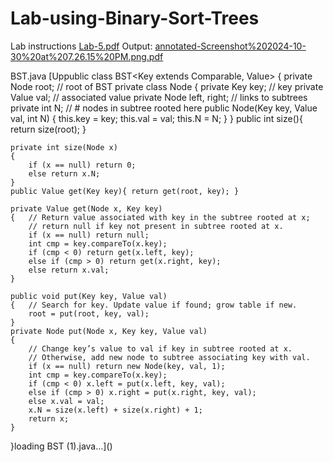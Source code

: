 # Lab-using-Binary-Sort-Trees

Lab instructions
[Lab-5.pdf](https://github.com/user-attachments/files/18216201/Lab-5.pdf)
Output:
[annotated-Screenshot%202024-10-30%20at%207.26.15%20PM.png.pdf](https://github.com/user-attachments/files/18216204/annotated-Screenshot.202024-10-30.20at.207.26.15.20PM.png.pdf)

BST.java
[Uppublic class BST<Key extends Comparable<Key>, Value>
{
    private Node root; // root of BST
    private class Node
    {
        private Key key; // key
        private Value val; // associated value
        private Node left, right; // links to subtrees
        private int N; // # nodes in subtree rooted here
        public Node(Key key, Value val, int N)
        {
            this.key = key; this.val = val; this.N = N;
        }
    }
    public int size(){ return size(root); }

    private int size(Node x)
    {
        if (x == null) return 0;
        else return x.N;
    }
    public Value get(Key key){ return get(root, key); }

    private Value get(Node x, Key key)
    {   // Return value associated with key in the subtree rooted at x;
        // return null if key not present in subtree rooted at x.
        if (x == null) return null;
        int cmp = key.compareTo(x.key);
        if (cmp < 0) return get(x.left, key);
        else if (cmp > 0) return get(x.right, key);
        else return x.val;
    }

    public void put(Key key, Value val)
    {   // Search for key. Update value if found; grow table if new.
        root = put(root, key, val);
    }
    private Node put(Node x, Key key, Value val)
    {
        // Change key’s value to val if key in subtree rooted at x.
        // Otherwise, add new node to subtree associating key with val.
        if (x == null) return new Node(key, val, 1);
        int cmp = key.compareTo(x.key);
        if (cmp < 0) x.left = put(x.left, key, val);
        else if (cmp > 0) x.right = put(x.right, key, val);
        else x.val = val;
        x.N = size(x.left) + size(x.right) + 1;
        return x;
    }
}loading BST (1).java…]()


